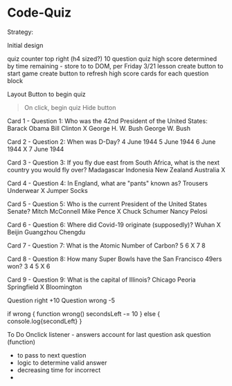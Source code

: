 # Code-Quiz



Strategy:

Initial design

quiz
counter top right (h4 sized?)
10 question quiz
high score determined by time remaining - store to to DOM, per Friday 3/21 lesson
create button to start game
create button to refresh high score
cards for each question block

Layout
Button to begin quiz
> On click, begin quiz
> Hide button

Card 1 - Question 1:
Who was the 42nd President of the United States:
Barack Obama
Bill Clinton  X
George H. W. Bush
George W. Bush

Card 2 - Question 2:
When was D-Day?
4 June 1944
5 June 1944
6 June 1944  X
7 June 1944

Card 3 - Question 3:
If you fly due east from South Africa, what is the next country you would fly over?
Madagascar
Indonesia
New Zealand
Australia  X

Card 4 - Question 4:
In England, what are "pants" known as?
Trousers
Underwear  X
Jumper
Socks

Card 5 - Question 5:
Who is the current President of the United States Senate?
Mitch McConnell
Mike Pence  X
Chuck Schumer
Nancy Pelosi

Card 6 - Question 6:
Where did Covid-19 originate (supposedly)?
Wuhan  X 
Beijin
Guangzhou
Chengdu

Card 7 - Question 7:
What is the Atomic Number of Carbon?
5
6  X
7
8

Card 8 - Question 8:
How many Super Bowls have the San Francisco 49ers won?
3
4
5  X
6

Card 9 - Question 9:
What is the capital of Illinois?
Chicago
Peoria
Springfield  X
Bloomington


Question right +10
Question wrong -5

if wrong {
    function wrong()
        secondsLeft -= 10
} else {
    console.log{secondLeft}
}

To Do
Onclick listener - answers
account for last question
ask question (function) 
- to pass to next question
- logic to determine valid answer
- decreasing time for incorrect
- 